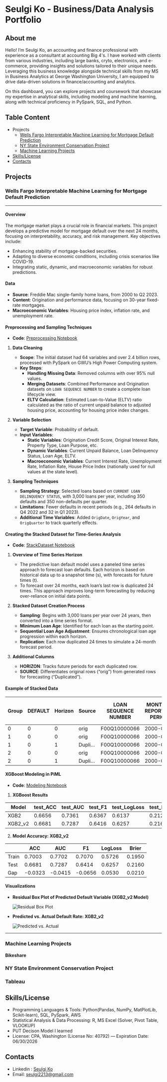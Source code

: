 # Seulgi Ko - Business/Data Analysis Portfolio 

## About me 
Hello! I’m Seulgi Ko, an accounting and finance professional with experience as a consultant at accounting Big 4's. I have worked with clients from various industries, including large banks, cryto, electronics, and e-commerce, providing insights and solutions tailored to their unique needs. Leveraging this business knowledge alongside technical skills from my MS in Business Analytics at George Washington University, I am equipped to drive data-driven solutions in finance/accounting and analytics.

On this dashboard, you can explore projects and coursework that showcase my expertise in analytical skills, including modeling and machine learning, along with technical proficiency in PySpark, SQL, and Python.

## Table Content 
* Projects
   * [Wells Fargo Interpretable Machine Learning for Mortgage Default Prediction](#Default)
   * [NY State Environment Conservation Project](#SQL)
   * [Machine Learning Projects](#ML)
* [Skills/License](#Skill)
* [Contacts](#Contact)

## Projects

### Wells Fargo Interpretable Machine Learning for Mortgage Default Prediction <a name="Default"></a>

---

#### Overview
The mortgage market plays a crucial role in financial markets. This project develops a predictive model for mortgage default over the next 24 months, focusing on interpretability, accuracy, and risk management. Key objectives include:
- Enhancing stability of mortgage-backed securities.
- Adapting to diverse economic conditions, including crisis scenarios like COVID-19.
- Integrating static, dynamic, and macroeconomic variables for robust predictions.


#### Data

- **Source**: Freddie Mac single-family home loans, from 2000 to Q2 2023.
- **Content**: Origination and performance data, focusing on 30-year fixed-rate mortgages.
- **Macroeconomic Variables**: Housing price index, inflation rate, and unemployment rate.


#### Preprocessing and Sampling Techniques

- **Code**: [Preprocessing Notebook](https://github.com/seulgi2213/Profile/blob/main/Preprocessing_PySpark.ipynb)

1. **Data Cleaning**
   - **Scope**: The initial dataset had 64 variables and over 2.4 billion rows, processed with PySpark on GWU’s High Power Computing system.
   - **Key Steps**:
     - **Handling Missing Data**: Removed columns with over 95% null values.
     - **Merging Datasets**: Combined Performance and Origination datasets on `LOAN SEQUENCE NUMBER` to create a complete loan lifecycle view.
     - **ELTV Calculation**: Estimated Loan-to-Value (ELTV) ratio calculated as the ratio of current unpaid balance to adjusted housing price, accounting for housing price index changes.

2. **Variable Selection**
   - **Target Variable**: Probability of default.
   - **Input Variables**:
     - **Static Variables**: Origination Credit Score, Original Interest Rate, Property Type, Loan Purpose, etc.
     - **Dynamic Variables**: Current Unpaid Balance, Loan Delinquency Status, Loan Age, ELTV.
     - **Macroeconomic Variables**: Current Interest Rate, Unemployment Rate, Inflation Rate, House Price Index (nationally used for null values at the state level).

3. **Sampling Techniques**
   - **Sampling Strategy**: Selected loans based on `CURRENT LOAN DELINQUENCY STATUS`, with 3,000 loans per year, including 350 defaults and 350 non-defaults per quarter.
   - **Limitations**: Fewer defaults in recent periods (e.g., 264 defaults in Q4 2022 and 32 in Q1 2023).
   - **Additional Time Variables**: Added `OrigDate`, `OrigYear`, and `OrigQuarter` to track quarterly effects.


#### Creating the Stacked Dataset for Time-Series Analysis

- **Code**: [StackDataset Notebook](https://github.com/seulgi2213/Profile/blob/main/Stacked%20Time%20Series%20Dataframe.ipynb)

1. **Overview of Time Series Horizon**
   - The predictive loan default model uses a paneled time series approach to forecast loan defaults. Each horizon is based on historical data up to a snapshot time (s), with forecasts for future times (t). 
   - To forecast over 24 months, each loan’s last row is duplicated 24 times. This approach improves long-term forecasting by reducing over-reliance on initial data points.

2. **Stacked Dataset Creation Process**
   - **Sampling**: Begins with 3,000 loans per year over 24 years, then converted into a time series format.
   - **Minimum Loan Age**: Identified for each loan as the starting point.
   - **Sequential Loan Age Adjustment**: Ensures chronological loan age progression within each horizon.
   - **Replication**: Each row duplicated 24 times to simulate a 24-month forecast period.

3. **Additional Columns**
   - **HORIZON**: Tracks future periods for each duplicated row.
   - **SOURCE**: Differentiates original rows (“orig”) from generated rows for forecasting (“Duplicated”).


#### Example of Stacked Data

| Group | DEFAULT | Horizon | Source | LOAN SEQUENCE NUMBER | MONTHLY REPORTING PERIOD | CURRENT ACTUAL UPB | CURRENT LOAN DELINQUENCY STATUS | LOAN AGE | CURRENT INTEREST RATE |
|-------|---------|---------|--------|-----------------------|---------------------------|---------------------|---------------------------------|----------|------------------------|
| 0     | 0       | 0       | orig   | F00Q10000066         | 2000-02                   | 132000.0           | 0                               | 0        | 8.0                    |
| 1     | 0       | 0       | orig   | F00Q10000066         | 2000-03                   | 132000.0           | 0                               | 1        | 8.0                    |
| 1     | 0       | 1       | Dupli… | F00Q10000066         | 2000-02                   | 132000.0           | 0                               | 0        | 8.0                    |
| 2     | 0       | 0       | orig   | F00Q10000066         | 2000-04                   | 131000.0           | 0                               | 2        | 8.0                    |
| 2     | 0       | 1       | Dupli… | F00Q10000066         | 2000-03                   | 132000.0           | 0                               | 1        | 8.0                    |


#### XGBoost Modeling in PiML

- **Code**: [Modeling Notebook](https://github.com/seulgi2213/Profile/blob/main/Modeling%20with%20XGBoost%20in%20PiML.ipynb)

1. **XGBoost Results**

| Model   | test_ACC | test_AUC | test_F1 | test_LogLoss | test_Brier | train_ACC | train_AUC | train_F1 | train_LogLoss | train_Brier |
|---------|----------|----------|---------|--------------|------------|-----------|-----------|----------|---------------|-------------|
| XGB2    | 0.6656   | 0.7361   | 0.6367  | 0.6137       | 0.2125     | 0.7004    | 0.7695    | 0.7083   | 0.5729        | 0.1952      |
| XGB2_v2 | 0.6681   | 0.7287   | 0.6416  | 0.6257       | 0.2160     | 0.7003    | 0.7702    | 0.7070   | 0.5726        | 0.1950      |

2. **Model Accuracy: XGB2_v2**

|         | ACC   | AUC   | F1    | LogLoss | Brier |
|---------|-------|-------|-------|---------|-------|
| Train   | 0.7003| 0.7702| 0.7070| 0.5726  | 0.1950|
| Test    | 0.6681| 0.7287| 0.6414| 0.6257  | 0.2160|
| Gap     |-0.0323|-0.0415|-0.0656| 0.0530  | 0.0210|


#### Visualizations

- **Residual Box Plot of Predicted Default Variable (XGB2_v2 Model)**

  ![Residual Box Plot](https://github.com/celinawong21/WF-ML-Model/assets/159848729/9e8f2fcd-ef9f-4825-8d33-c5effd0d0bf7)

- **Predicted vs. Actual Default Rate: XGB2_v2**

  ![Predicted vs. Actual](https://github.com/celinawong21/WF-ML-Model/assets/158225115/c6e6ba99-25e1-4794-bb0f-2e6d6496f522)

---

### Machine Learning Projects 
<a name="ML"></a>

#### Bikeshare 
####

### NY State Environment Conservation Project 
<a name="SQL"></a>

### Tableau 
<a name="Tableau"></a>

## Skills/License 
<a name="Skill"></a>

* Programming Languages & Tools: Python(Pandas, NumPy, MatPlotLib, Scikit-learn), SQL, PySpark, AWS
* Statistical Analysis & Data Processing: R, MS Excel (Solver, Pivot Table, VLOOKUP)
* PUT Decison Model I learned 
* License: CPA, Washington (License No: 40792) — Expiration Date: 06/30/2026

## Contacts 
<a name="Contact"></a>
* Linkedin : [Seulgi Ko](http://www.linkedin.com/in/seulgi-ko)
* Email: seulgi2213@gmail.com
